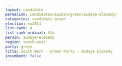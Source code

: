 ```yaml
---
layout: candidate
permalink: candidates/eu2014/green/audaye-elesedy/
categories: candidate green
election: eu2014
list-rank: 4
list-rank-ordinal: 4th
person: audaye-elesedy
region: south-west
party: green
title: South West - Green Party - Audaye Elesedy
incumbent: false
---
```

